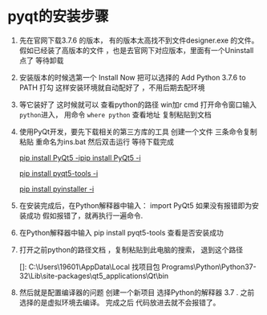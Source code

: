 # pyqt的安装步骤

1. 先在官网下载3.7.6 的版本， 有的版本太高找不到文件designer.exe 的文件。 假如已经装了高版本的文件 ，也是去官网下对应版本，里面有一个Uninstall 点了 等待卸载

2. 安装版本的时候选第一个 Install Now  把可以选择的 Add Python 3.7.6 to PATH 打勾  这样安装环境就自动配好了 ，不用后期去配环境

3. 等它装好了 这时候就可以 查看python的路径 win加r  cmd 打开命令窗口输入`python`进入， 用命令 `where python` 查看地址 复制粘贴到文档

4. 使用PyQt开发，要先下载相关的第三方库的工具  创建一个文件 三条命令复制粘贴 重命名为ins.bat 然后双击运行 等待下载完成

   [pip install PyQt5 -ipip install PyQt5 -i](https://mirrors.aliyun.com/pypi/simple/)

   [pip install pyqt5-tools -i](https://mirrors.aliyun.com/pypi/simple/)

   [pip install pyinstaller -i](https://mirrors.aliyun.com/pypi/simple/)

5. 在安装完成后，在Python解释器中输入： import PyQt5  如果没有报错即为安装成功 假如报错了，就再执行一遍命令.

6. 在Python解释器中输入 pip install pyqt5-tools 查看是否安装成功

7. 打开之前python的路径文档 ，复制粘贴到此电脑的搜索， 退到这个路径 

   []: C:\Users\19601\AppData\Local  找项目包 Programs\Python\Python37-32\Lib\site-packages\qt5_applications\Qt\bin

8. 然后就是配置编译器的问题  创建一个新项目  选择Python的解释器 3.7 .  之前选择的是虚拟环境去编译。 完成之后 代码放进去就不会报错了。